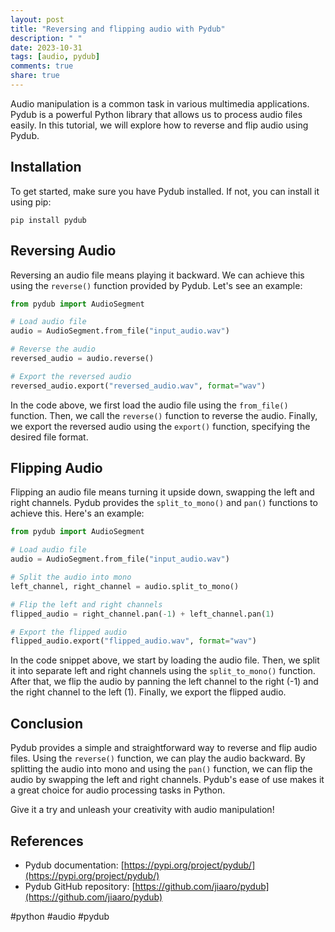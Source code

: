 ```yaml
---
layout: post
title: "Reversing and flipping audio with Pydub"
description: " "
date: 2023-10-31
tags: [audio, pydub]
comments: true
share: true
---
```


Audio manipulation is a common task in various multimedia applications. Pydub is a powerful Python library that allows us to process audio files easily. In this tutorial, we will explore how to reverse and flip audio using Pydub.

## Installation

To get started, make sure you have Pydub installed. If not, you can install it using pip:

```
pip install pydub
```

## Reversing Audio

Reversing an audio file means playing it backward. We can achieve this using the `reverse()` function provided by Pydub. Let's see an example:

```python
from pydub import AudioSegment

# Load audio file
audio = AudioSegment.from_file("input_audio.wav")

# Reverse the audio
reversed_audio = audio.reverse()

# Export the reversed audio
reversed_audio.export("reversed_audio.wav", format="wav")
```

In the code above, we first load the audio file using the `from_file()` function. Then, we call the `reverse()` function to reverse the audio. Finally, we export the reversed audio using the `export()` function, specifying the desired file format.

## Flipping Audio

Flipping an audio file means turning it upside down, swapping the left and right channels. Pydub provides the `split_to_mono()` and `pan()` functions to achieve this. Here's an example:

```python
from pydub import AudioSegment

# Load audio file
audio = AudioSegment.from_file("input_audio.wav")

# Split the audio into mono
left_channel, right_channel = audio.split_to_mono()

# Flip the left and right channels
flipped_audio = right_channel.pan(-1) + left_channel.pan(1)

# Export the flipped audio
flipped_audio.export("flipped_audio.wav", format="wav")
```

In the code snippet above, we start by loading the audio file. Then, we split it into separate left and right channels using the `split_to_mono()` function. After that, we flip the audio by panning the left channel to the right (-1) and the right channel to the left (1). Finally, we export the flipped audio.

## Conclusion

Pydub provides a simple and straightforward way to reverse and flip audio files. Using the `reverse()` function, we can play the audio backward. By splitting the audio into mono and using the `pan()` function, we can flip the audio by swapping the left and right channels. Pydub's ease of use makes it a great choice for audio processing tasks in Python.

Give it a try and unleash your creativity with audio manipulation!

## References

- Pydub documentation: [https://pypi.org/project/pydub/](https://pypi.org/project/pydub/)
- Pydub GitHub repository: [https://github.com/jiaaro/pydub](https://github.com/jiaaro/pydub)

#python #audio #pydub